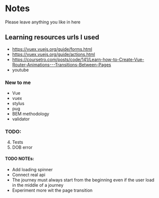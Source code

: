 # Notes

Please leave anything you like in here

## Learning resources urls I used
- <https://vuex.vuejs.org/guide/forms.html>
- <https://vuex.vuejs.org/guide/actions.html>
- <https://coursetro.com/posts/code/141/Learn-how-to-Create-Vue-Router-Animations---Transitions-Between-Pages>
- youtube

### New to me
- Vue
- vuex
- stylus
- pug
- BEM methodology
- validator

### TODO:
4. Tests
5. DOB error


#### TODO NOTEs:
- Add loading spinner
- Connect real api
- The journey must always start from the beginning even if the user load in the middle of a journey
- Experiment more wit the page transition
